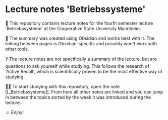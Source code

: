 # Lecture notes 'Betriebssysteme'
📓 This repository contains lecture notes for the fourth semester lecture 'Betriebssysteme' at the Cooperative State University Mannheim.

🔗 The summary was created using Obsidian and works best with it. The linking between pages is Obsidian-specific and possibly won't work with other tools.

❓ The lecture notes are not specifically a summary of the lecture, but are questions to ask yourself while studying. This follows the research of 'Active Recall', which is scientifically proven to be the most effective way of studying.

🧑‍🎓 To start studying with this repository, open the note [[_Betriebssysteme]]. From here all other notes are linked and you can jump in between the topics sorted by the week it was introduced during the lecture.

☺ Enjoy!